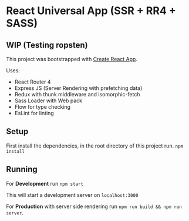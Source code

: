 # React Universal App (SSR + RR4 + SASS)

## WIP (Testing ropsten)

This project was bootstrapped with [Create React App](https://github.com/facebookincubator/create-react-app).

Uses:
- React Router 4
- Express JS (Server Rendering with prefetching data)
- Redux with thunk middleware and isomorphic-fetch
- Sass Loader with Web pack
- Flow for type checking
- EsLint for linting

## Setup
First install the dependencies, in the root directory of this project run.
`npm install`

## Running
For **Development** run `npm start`

This will start a development server on `localhost:3000`

For **Production** with server side rendering run `npm run build && npm run server`.

